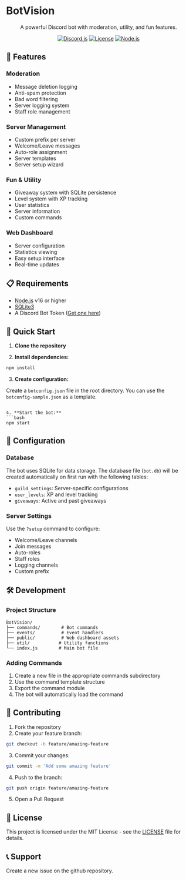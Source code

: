 # BotVision

<div align="center">

A powerful Discord bot with moderation, utility, and fun features.

[![Discord.js](https://img.shields.io/badge/discord.js-v14-blue.svg)](https://discord.js.org)
[![License](https://img.shields.io/badge/license-ISC-green.svg)](LICENSE)
[![Node.js](https://img.shields.io/badge/node.js-%3E%3D16-green.svg)](https://nodejs.org)

</div>

## 🌟 Features

### Moderation
- Message deletion logging
- Anti-spam protection
- Bad word filtering
- Server logging system
- Staff role management

### Server Management
- Custom prefix per server
- Welcome/Leave messages
- Auto-role assignment
- Server templates
- Server setup wizard

### Fun & Utility
- Giveaway system with SQLite persistence
- Level system with XP tracking
- User statistics
- Server information
- Custom commands

### Web Dashboard
- Server configuration
- Statistics viewing
- Easy setup interface
- Real-time updates

## 📋 Requirements

- [Node.js](https://nodejs.org) v16 or higher
- [SQLite3](https://www.sqlite.org)
- A Discord Bot Token ([Get one here](https://discord.com/developers/applications))

## 🚀 Quick Start

1. **Clone the repository**

2. **Install dependencies:**
```bash
npm install
```

3. **Create configuration:**
   
Create a `botconfig.json` file in the root directory. You can use the `botconfig-sample.json` as a template.
```

4. **Start the bot:**
```bash
npm start
```

## 🔧 Configuration

### Database
The bot uses SQLite for data storage. The database file (`bot.db`) will be created automatically on first run with the following tables:
- `guild_settings`: Server-specific configurations
- `user_levels`: XP and level tracking
- `giveaways`: Active and past giveaways

### Server Settings
Use the `?setup` command to configure:
- Welcome/Leave channels
- Join messages
- Auto-roles
- Staff roles
- Logging channels
- Custom prefix

## 🛠️ Development

### Project Structure
```
BotVision/
├── commands/        # Bot commands
├── events/          # Event handlers
├── public/          # Web dashboard assets
├── util/           # Utility functions
└── index.js        # Main bot file
```

### Adding Commands
1. Create a new file in the appropriate commands subdirectory
2. Use the command template structure
3. Export the command module
4. The bot will automatically load the command

## 🤝 Contributing

1. Fork the repository
2. Create your feature branch:
```bash
git checkout -b feature/amazing-feature
```
3. Commit your changes:
```bash
git commit -m 'Add some amazing feature'
```
4. Push to the branch:
```bash
git push origin feature/amazing-feature
```
5. Open a Pull Request

## 📝 License

This project is licensed under the MIT License - see the [LICENSE](LICENSE) file for details.

## 📞 Support

Create a new issue on the github repository.